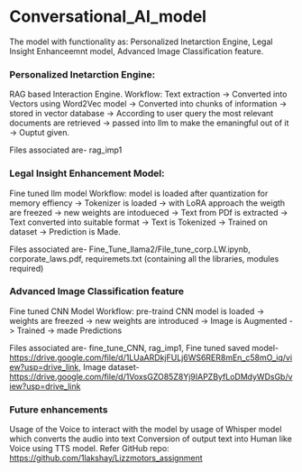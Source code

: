 # Conversational_AI_model

The model with functionality as: Personalized Inetarction Engine, Legal Insight Enhanceemnt model, 
Advanced Image Classification feature.

### Personalized Inetarction Engine:
RAG based Interaction Engine.
Workflow:
Text extraction -> Converted into Vectors using Word2Vec model -> Converted into chunks of information -> stored in vector database -> According to user query the most relevant documents are retrieved -> passed into llm to make the emaningful out of it -> Ouptut given.

Files associated are- rag_imp1

### Legal Insight Enhancement Model:
Fine tuned llm model
Workflow: 
model is loaded after quantization for memory effiency -> Tokenizer is loaded -> with LoRA approach the weigth are freezed -> new weights are intodueced -> Text from PDf is extracted -> Text converted into suitable format -> Text is Tokenized ->  Trained on dataset -> Prediction is Made.  

Files associated are- Fine_Tune_llama2/File_tune_corp.LW.ipynb, corporate_laws.pdf, requiremets.txt (containing all the libraries, modules required)

### Advanced Image Classification feature
Fine tuned CNN Model
Workflow: 
pre-traind CNN model is loaded -> weights are freezed -> new weights are introduced -> Image is Augmented -> Trained -> made Predictions

Files associated are- fine_tune_CNN, rag_imp1, 
Fine tuned saved model- https://drive.google.com/file/d/1LUaARDkjFULj6WS6RER8mEn_c58mO_iq/view?usp=drive_link, 
Image dataset- https://drive.google.com/file/d/1VoxsGZO85Z8Yj9IAPZByfLoDMdyWDsGb/view?usp=drive_link

### Future enhancements
Usage of the Voice to interact with the model by usage of Whisper model which converts the audio into text
Conversion of output text into Human like Voice using TTS model.
Refer GitHub repo: https://github.com/1lakshay/Lizzmotors_assignment
